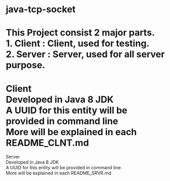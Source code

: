 java-tcp-socket
=======================================================
This Project consist 2 major parts.    
**1. Client** : Client, used for testing.    
**2. Server** : Server, used for all server purpose.  
=======================================================
Client  
Developed in Java 8 JDK  
A UUID for this entity will be provided in command line  
More will be explained in each README_CLNT.md  
=======================================================
Server  
Developed in Java 8 JDK  
A UUID for this entity will be provided in command line  
More will be explained in each README_SRVR.md  